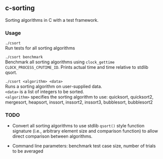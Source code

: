 ## c-sorting

Sorting algorithms in C with a test framework.

### Usage

`./csort`  
Run tests for all sorting algorithms

`./csort benchmark`  
Benchmark all sorting algorithms using `clock_gettime
CLOCK_PROCESS_CPUTIME_ID`. Prints actual time  and time relative to stdlib
qsort.

`./csort <algorithm> <data>`  
Runs a sorting algorithm on user-supplied data.  
`<data>` is a list of integers to be sorted.   
`<algorithm>` specifies the sorting algorithm to use:
quicksort, quicksort2, mergesort, heapsort, inssort, inssort2, inssort3, bubblesort, bubblesort2 


### TODO
* Convert all sorting algorithms to use stdlib `qsort()` style function signature (i.e., arbitrary element size and comparison function) to allow direct comparison between algorithms.
  
* Command line parameters: benchmark test case size, number of
  trials to be averaged 


